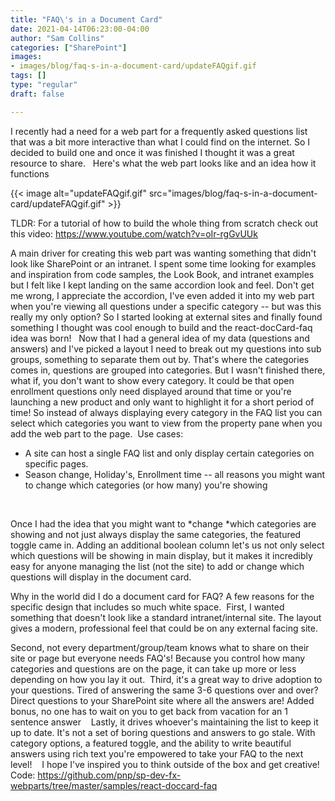 ```yaml
---
title: "FAQ\'s in a Document Card"
date: 2021-04-14T06:23:00-04:00
author: "Sam Collins"
categories: ["SharePoint"]
images:
- images/blog/faq-s-in-a-document-card/updateFAQgif.gif
tags: []
type: "regular"
draft: false

---
```


I recently had a need for a web part for a frequently asked questions
list that was a bit more interactive than what I could find on the
internet. So I decided to build one and once it was finished I thought
it was a great resource to share.
 
Here's what the web part looks like and an idea how it functions 

{{< image alt="updateFAQgif.gif" src="images/blog/faq-s-in-a-document-card/updateFAQgif.gif" >}}
 

TLDR: For a tutorial of how to build the whole thing from scratch check
out this video: <https://www.youtube.com/watch?v=oIr-rgGvUUk>
 

A main driver for creating this web part was wanting something that
didn't look like SharePoint or an intranet. I spent some time looking
for examples and inspiration from code samples, the Look Book, and
intranet examples but I felt like I kept landing on the same accordion
look and feel. Don't get me wrong, I appreciate the accordion, I've even
added it into my web part when you're viewing all questions under a
specific category -- but was this really my only option? So I started
looking at external sites and finally found something I thought was cool
enough to build and the react-docCard-faq idea was born!
 
Now that I had a general idea of my data (questions and answers) and
I've picked a layout I need to break out my questions into sub groups,
something to separate them out by. That's where the categories comes in,
questions are grouped into categories. But I wasn't finished there, what
if, you don't want to show every category. It could be that open
enrollment questions only need displayed around that time or you're
launching a new product and only want to highlight it for a short period
of time! So instead of always displaying every category in the FAQ list
you can select which categories you want to view from the property pane
when you add the web part to the page. 
Use cases: 
-   A site can host a single FAQ list and only display certain
    categories on specific pages.
-   Season change, Holiday's, Enrollment time -- all reasons you might
    want to change which categories (or how many) you're showing


 

Once I had the idea that you might want to *change *which categories are
showing and not just always display the same categories, the featured
toggle came in. Adding an additional boolean column let's us not only
select which questions will be showing in main display, but it makes it
incredibly easy for anyone managing the list (not the site) to add or
change which questions will display in the document card.
 

Why in the world did I do a document card for FAQ? A few reasons for the
specific design that includes so much white space. 
First, I wanted something that doesn't look like a standard
intranet/internal site. The layout gives a modern, professional feel
that could be on any external facing site. 
 

Second, not every department/group/team knows what to share on their
site or page but everyone needs FAQ's! Because you control how many
categories and questions are on the page, it can take up more or less
depending on how you lay it out. 
Third, it's a great way to drive adoption to your questions. Tired of
answering the same 3-6 questions over and over? Direct questions to your
SharePoint site where all the answers are! Added bonus, no one has to
wait on you to get back from vacation for an 1 sentence answer 
 
Lastly, it drives whoever's maintaining the list to keep it up to date.
It's not a set of boring questions and answers to go stale. With
category options, a featured toggle, and the ability to write beautiful
answers using rich text you're empowered to take your FAQ to the next
level! 
 
I hope I've inspired you to think outside of the box and get creative!
Code:
<https://github.com/pnp/sp-dev-fx-webparts/tree/master/samples/react-doccard-faq>
